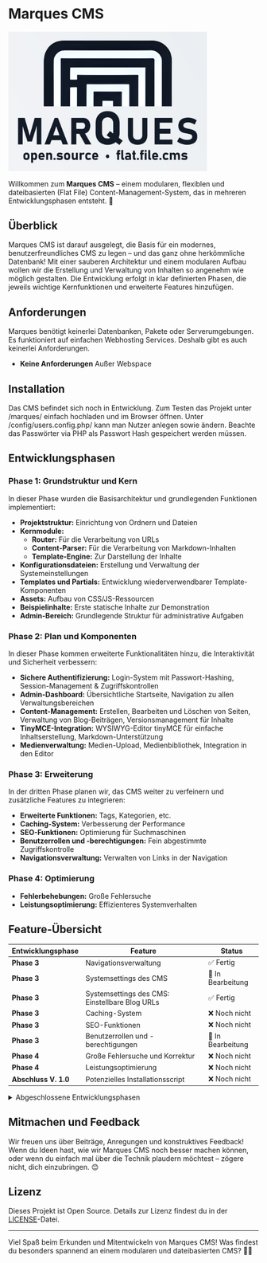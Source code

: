 # Marques CMS

<img src="assets/logo-text-bg.jpg" alt="marques logo" width="400"/>

Willkommen zum **Marques CMS** – einem modularen, flexiblen und dateibasierten (Flat File) Content-Management-System, das in mehreren Entwicklungsphasen entsteht. 🎉

## Überblick

Marques CMS ist darauf ausgelegt, die Basis für ein modernes, benutzerfreundliches CMS zu legen – und das ganz ohne herkömmliche Datenbank! Mit einer sauberen Architektur und einem modularen Aufbau wollen wir die Erstellung und Verwaltung von Inhalten so angenehm wie möglich gestalten. Die Entwicklung erfolgt in klar definierten Phasen, die jeweils wichtige Kernfunktionen und erweiterte Features hinzufügen.

## Anforderungen

Marques benötigt keinerlei Datenbanken, Pakete oder Serverumgebungen. Es funktioniert auf einfachen Webhosting Services. Deshalb gibt es auch keinerlei Anforderungen.
- **Keine Anforderungen** Außer Webspace

## Installation

Das CMS befindet sich noch in Entwicklung. Zum Testen das Projekt unter /marques/ einfach hochladen und im Browser öffnen. Unter /config/users.config.php/ kann man Nutzer anlegen sowie ändern. Beachte das Passwörter via PHP als Passwort Hash gespeichert werden müssen.

## Entwicklungsphasen

### Phase 1: Grundstruktur und Kern

In dieser Phase wurden die Basisarchitektur und grundlegenden Funktionen implementiert:

- **Projektstruktur:** Einrichtung von Ordnern und Dateien
- **Kernmodule:** 
  - **Router:** Für die Verarbeitung von URLs
  - **Content-Parser:** Für die Verarbeitung von Markdown-Inhalten
  - **Template-Engine:** Zur Darstellung der Inhalte
- **Konfigurationsdateien:** Erstellung und Verwaltung der Systemeinstellungen
- **Templates und Partials:** Entwicklung wiederverwendbarer Template-Komponenten
- **Assets:** Aufbau von CSS/JS-Ressourcen
- **Beispielinhalte:** Erste statische Inhalte zur Demonstration
- **Admin-Bereich:** Grundlegende Struktur für administrative Aufgaben

### Phase 2: Plan und Komponenten

In dieser Phase kommen erweiterte Funktionalitäten hinzu, die Interaktivität und Sicherheit verbessern:

- **Sichere Authentifizierung:** Login-System mit Passwort-Hashing, Session-Management & Zugriffskontrollen
- **Admin-Dashboard:** Übersichtliche Startseite, Navigation zu allen Verwaltungsbereichen
- **Content-Management:** Erstellen, Bearbeiten und Löschen von Seiten, Verwaltung von Blog-Beiträgen, Versionsmanagement für Inhalte
- **TinyMCE-Integration:** WYSIWYG-Editor tinyMCE für einfache Inhaltserstellung, Markdown-Unterstützung
- **Medienverwaltung:** Medien-Upload, Medienbibliothek, Integration in den Editor

### Phase 3: Erweiterung

In der dritten Phase planen wir, das CMS weiter zu verfeinern und zusätzliche Features zu integrieren:

- **Erweiterte Funktionen:** Tags, Kategorien, etc.
- **Caching-System:** Verbesserung der Performance
- **SEO-Funktionen:** Optimierung für Suchmaschinen
- **Benutzerrollen und -berechtigungen:** Fein abgestimmte Zugriffskontrolle
- **Navigationsverwaltung:** Verwalten von Links in der Navigation

### Phase 4: Optimierung

- **Fehlerbehebungen:** Große Fehlersuche
- **Leistungsoptimierung:** Effizienteres Systemverhalten

## Feature-Übersicht

| Entwicklungsphase | Feature                                                         | Status            |
|-------------------|-----------------------------------------------------------------|-------------------|
| **Phase 3**       | Navigationsverwaltung                                               | ✅ Fertig     |
| **Phase 3**       | Systemsettings des CMS                                              | 🔄 In Bearbeitung     |
| **Phase 3**       | Systemsettings des CMS: Einstellbare Blog URLs                      | ✅ Fertig     |
| **Phase 3**       | Caching-System                                                     | ❌ Noch nicht     |
| **Phase 3**       | SEO-Funktionen                                                     | ❌ Noch nicht     |
| **Phase 3**       | Benutzerrollen und -berechtigungen                                 | 🔄 In Bearbeitung     |
| **Phase 4**       | Große Fehlersuche und Korrektur                                    | ❌ Noch nicht     |
| **Phase 4**       | Leistungsoptimierung                                               | ❌ Noch nicht     |
| **Abschluss V. 1.0**       | Potenzielles Installationsscript                                               | ❌ Noch nicht     |

<details><summary>Abgeschlossene Entwicklungsphasen</summary>>

| Entwicklungsphase | Feature                                                         | Status            |
|-------------------|-----------------------------------------------------------------|-------------------|
| **Phase 1**       | Projektstruktur: Einrichtung von Ordnern und Dateien              | ✅ Fertig         |
| **Phase 1**       | Kernmodul: Router (URL-Verarbeitung)                              | ✅ Fertig         |
| **Phase 1**       | Kernmodul: Content-Parser (Markdown-Verarbeitung)                 | ✅ Fertig         |
| **Phase 1**       | Kernmodul: Template-Engine (Darstellung)                          | ✅ Fertig         |
| **Phase 1**       | Konfigurationsdateien                                             | ✅ Fertig         |
| **Phase 1**       | Templates und Partials                                            | ✅ Fertig         |
| **Phase 1**       | CSS/JS-Assets                                                     | ✅ Fertig         |
| **Phase 1**       | Beispielinhalte                                                   | ✅ Fertig         |
| **Phase 1**       | Grundlegende Admin-Bereich-Struktur                               | ✅ Fertig         |
| **Phase 2**       | Sichere Authentifizierung: Login-System mit Passwort-Hashing        | ✅ Fertig        |
| **Phase 2**       | Sichere Authentifizierung: Session-Management                      | ✅ Fertig         |
| **Phase 2**       | Sichere Authentifizierung: Zugriffskontrollen                      | ✅ Fertig |
| **Phase 2**       | Admin-Dashboard: Übersichtliche Startseite                         | ✅ Fertig         |
| **Phase 2**       | Admin-Dashboard: Navigation zu allen Verwaltungsbereichen          | ✅ Fertig         |
| **Phase 2**       | Content-Management: Seiten erstellen, bearbeiten, löschen          | ✅ Fertig         |
| **Phase 2**       | Content-Management: Blog-Beiträge verwalten                        | ✅ Fertig |
| **Phase 2**       | Content-Management: Versionsmanagement für Inhalte                 | ✅ Fertig         |
| **Phase 2**       | TinyMCE-Integration: WYSIWYG-Editor (TINYMCE)                      | ✅ Fertig         |
| **Phase 2**       | TinyMCE-Integration: Markdown-Unterstützung                        | ✅ Fertig         |
| **Phase 2**       | Medienverwaltung: Medien-Upload                                    | ✅ Fertig         |
| **Phase 2**       | Medienverwaltung: Medienbibliothek                                 | ✅ Fertig         |
| **Phase 2**       | Medienverwaltung: Integration in den Editor                        | ✅ Fertig         |
| **Phase 2**       | Erweiterte Funktionen (z.B. Tags, Kategorien)                        | ✅ Fertig       |

</details>

## Mitmachen und Feedback

Wir freuen uns über Beiträge, Anregungen und konstruktives Feedback! Wenn du Ideen hast, wie wir Marques CMS noch besser machen können, oder wenn du einfach mal über die Technik plaudern möchtest – zögere nicht, dich einzubringen. 😊

## Lizenz

Dieses Projekt ist Open Source. Details zur Lizenz findest du in der [LICENSE](LICENSE)-Datei.

---

Viel Spaß beim Erkunden und Mitentwickeln von Marques CMS! Was findest du besonders spannend an einem modularen und dateibasierten CMS? 🤔💬
